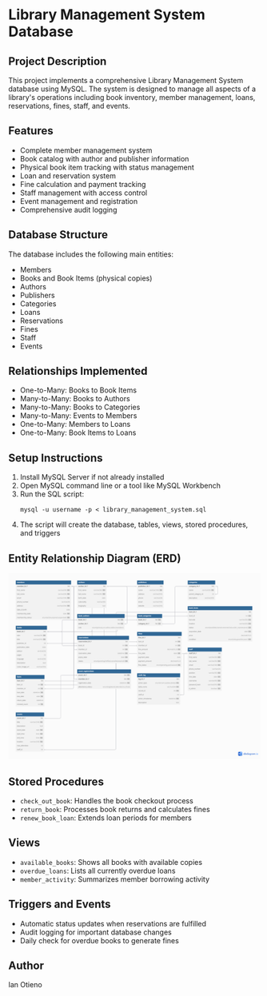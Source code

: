 # Library Management System Database

## Project Description
This project implements a comprehensive Library Management System database using MySQL. The system is designed to manage all aspects of a library's operations including book inventory, member management, loans, reservations, fines, staff, and events.

## Features
- Complete member management system
- Book catalog with author and publisher information
- Physical book item tracking with status management
- Loan and reservation system
- Fine calculation and payment tracking
- Staff management with access control
- Event management and registration
- Comprehensive audit logging

## Database Structure
The database includes the following main entities:
- Members
- Books and Book Items (physical copies)
- Authors
- Publishers
- Categories
- Loans
- Reservations
- Fines
- Staff
- Events

## Relationships Implemented
- One-to-Many: Books to Book Items
- Many-to-Many: Books to Authors
- Many-to-Many: Books to Categories
- Many-to-Many: Events to Members
- One-to-Many: Members to Loans
- One-to-Many: Book Items to Loans

## Setup Instructions
1. Install MySQL Server if not already installed
2. Open MySQL command line or a tool like MySQL Workbench
3. Run the SQL script:
   ```
   mysql -u username -p < library_management_system.sql
   ```
4. The script will create the database, tables, views, stored procedures, and triggers

## Entity Relationship Diagram (ERD)
![Library Management System ERD](assets/ERD.png)

## Stored Procedures
- `check_out_book`: Handles the book checkout process
- `return_book`: Processes book returns and calculates fines
- `renew_book_loan`: Extends loan periods for members

## Views
- `available_books`: Shows all books with available copies
- `overdue_loans`: Lists all currently overdue loans
- `member_activity`: Summarizes member borrowing activity

## Triggers and Events
- Automatic status updates when reservations are fulfilled
- Audit logging for important database changes
- Daily check for overdue books to generate fines

## Author
Ian Otieno